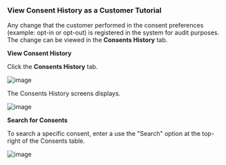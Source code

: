 ### View Consent History as a Customer Tutorial

Any change that the customer performed in the consent preferences (example: opt-in or opt-out) is registered in the system for audit purposes. The change can be viewed in the **Consents History** tab.

**View Consent History**

Click the **Consents History** tab. 

![image](/articles/demo_project/DPM_Demo_Project/images/08_01_Consent_AdminLogin.jpg)                                

The Consents History screens displays.

![image](/articles/demo_project/DPM_Demo_Project/images/08_01_Consent_AdminLogin.jpg)

**Search for Consents**

To search a specific consent, enter a use the "Search" option at the top-right of the Consents table.

![image](/articles/demo_project/DPM_Demo_Project/images/08_01_Consent_AdminLogin.jpg)

